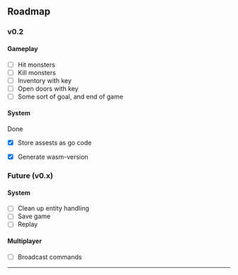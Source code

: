 

## Roadmap


### v0.2
#### Gameplay
* [ ] Hit monsters
* [ ] Kill monsters
* [ ] Inventory with key
* [ ] Open doors with key
* [ ] Some sort of goal, and end of game

#### System

Done
* [x] Store assests as go code
* [x] Generate wasm-version


### Future (v0.x)

#### System
* [ ] Clean up entity handling
* [ ] Save game
* [ ] Replay

#### Multiplayer
* [ ] Broadcast commands
---


